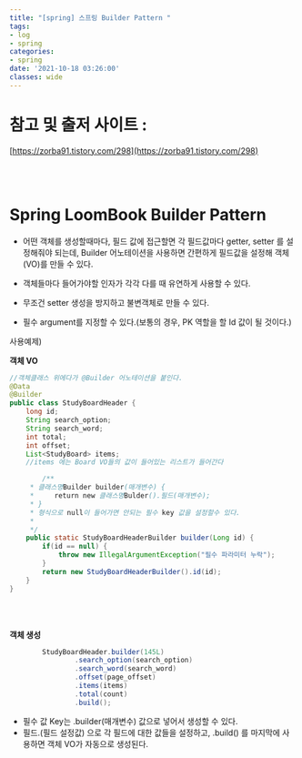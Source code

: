 ```yaml
---
title: "[spring] 스프링 Builder Pattern "
tags:
- log
- spring
categories:
- spring
date: '2021-10-18 03:26:00'
classes: wide
---
```


# 참고 및 출저 사이트 :  
[https://zorba91.tistory.com/298](https://zorba91.tistory.com/298)


<br/>
<br/>

# Spring LoomBook Builder Pattern
- 어떤 객체를 생성할때마다, 필드 값에 접근할면 각 필드값마다 getter, setter 를 설정해줘야 되는데, Builder 어노테이션을 사용하면 간편하게 필드값을 설정해 객체(VO)를 만들 수 있다.

- 객체들마다 들어가야할 인자가 각각 다를 때 유연하게 사용할 수 있다.

- 무조건 setter 생성을 방지하고 불변객체로 만들 수 있다.

- 필수 argument를 지정할 수 있다.(보통의 경우, PK 역할을 할 Id 값이 될 것이다.)

사용예제)

**객체 VO**
```java
//객체클래스 위에다가 @Builder 어노테이션을 붙인다.
@Data
@Builder
public class StudyBoardHeader {
    long id;
    String search_option;
    String search_word;
    int total;
    int offset;
    List<StudyBoard> items;
    //items 에는 Board VO들의 값이 들어있는 리스트가 들어간다

        /**
     * 클래스명Builder builder(매개변수) {
     *     return new 클래스명Bulder().필드(매개변수);
     * }
     * 형식으로 null이 들어가면 안되는 필수 key 값을 설정할수 있다.
     * 
     */
    public static StudyBoardHeaderBuilder builder(Long id) {
        if(id == null) {
            throw new IllegalArgumentException("필수 파라미터 누락");
        }
        return new StudyBoardHeaderBuilder().id(id);
    }
}
```

<br/>
<br/>


**객체 생성**
```java
        StudyBoardHeader.builder(145L)
                .search_option(search_option)
                .search_word(search_word)
                .offset(page_offset)
                .items(items)
                .total(count)
                .build();
```
- 필수 값 Key는 .builder(매개변수) 값으로 넣어서 생성할 수 있다.
- 필드.(필드 설정값) 으로 각 필드에 대한 값들을 설정하고, .build() 를 마지막에 사용하면 객체 VO가 자동으로 생성된다.
